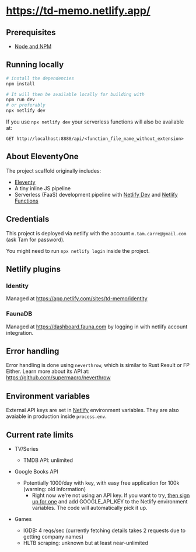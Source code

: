# https://td-memo.netlify.app/

## Prerequisites

- [Node and NPM](https://nodejs.org/)

## Running locally

```bash
# install the dependencies
npm install

# It will then be available locally for building with
npm run dev
# or preferably
npx netlify dev
```

If you use `npx netlify dev` your serverless functions will also be available at:

```
GET http://localhost:8888/api/<function_file_name_without_extension>
```

## About EleventyOne

The project scaffold originally includes:

- [Eleventy](https://11ty.io)
- A tiny inline JS pipeline
- Serverless (FaaS) development pipeline with [Netlify Dev](https://www.netlify.com/products/dev) and [Netlify Functions](https://www.netlify.com/products/functions)

## Credentials

This project is deployed via netlify with the account `m.tam.carre@gmail.com`
(ask Tam for password).

You might need to run `npx netlify login` inside the project.

## Netlify plugins

### Identity

Managed at https://app.netlify.com/sites/td-memo/identity

### FaunaDB

Managed at https://dashboard.fauna.com by logging in with netlify account integration.

## Error handling

Error handling is done using `neverthrow`, which is similar to
Rust Result or FP Either. Learn more about its API at:
https://github.com/supermacro/neverthrow

## Environment variables

External API keys are set in [Netlify](https://app.netlify.com/sites/td-memo/settings/deploys#environment)
environment variables. They are also avaiable in production inside
`process.env`.

## Current rate limits

- TV/Series
  - TMDB API: unlimited

- Google Books API
  - Potentially 1000/day with key, with easy free application for 100k (warning: old information)
      - Right now we're not using an API key. If you want to try, [then sign up for one](https://cloud.google.com/docs/authentication/api-keys?visit_id=637791358916015831-391700742&rd=1) and add GOOGLE_API_KEY to the Netlify environment variables. The code will automatically pick it up.

- Games
  - IGDB: 4 reqs/sec (currently fetching details takes 2 requests due to getting company names)
  - HLTB scraping: unknown but at least near-unlimited
